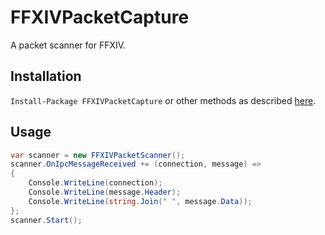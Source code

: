 # FFXIVPacketCapture
A packet scanner for FFXIV.

## Installation
`Install-Package FFXIVPacketCapture` or other methods as described [here](https://www.nuget.org/packages/FFXIVPacketCapture/).

## Usage
```csharp
var scanner = new FFXIVPacketScanner();
scanner.OnIpcMessageReceived += (connection, message) =>
{
    Console.WriteLine(connection);
    Console.WriteLine(message.Header);
    Console.WriteLine(string.Join(" ", message.Data));
};
scanner.Start();
```
